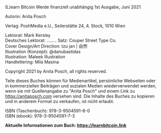 
(L)earn Bitcoin
Werde finanziell unabhängig
1st Ausgabe, Juni 2021

Autorin: Anita Posch

Verlag: PoshMedia e.U., Seilerstätte 24, 4. Stock, 1010 Wien

Lektorat: Mark Kersley  
Deutsches Lektorat:  ........ 
Satz: Couper Street Type Co.  
Cover Design/Art Direction: tzu jan | 自然  
Illustration (Konzept): @danubastidas  
Illustration: Maleek Illustration  
Handlettering: Mila Masina

Copyright 2021 by Anita Posch, all rights reserved.

Teile dieses Buches können für Medienartikel, persönliche Webseiten oder in kommerziellen Beiträgen und sozialen Medien wiederverwendet werden, wenn sie mit Quellenangabe zu "Anita Posch" und einem Link zu https://anitaposch.com versehen sind. Die Inhalte des Buches zu kopieren und in anderem Format zu verkaufen, ist nicht erlaubt. 

ISBN (Taschenbuch): 978-3-9504591-8-0  
ISBN (ebook): 978-3-9504591-7-3

**Aktuelle Informationen zum Buch: https://learnbitcoin.link**